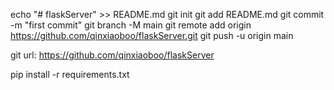 echo "# flaskServer" >> README.md
git init
git add README.md
git commit -m "first commit"
git branch -M main
git remote add origin https://github.com/qinxiaoboo/flaskServer.git
git push -u origin main


git url:
https://github.com/qinxiaoboo/flaskServer



pip install -r requirements.txt